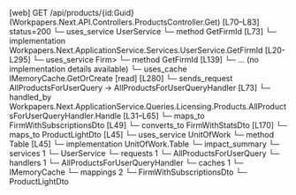 [web] GET /api/products/{id:Guid}  (Workpapers.Next.API.Controllers.ProductsController.Get)  [L70–L83] status=200
  └─ uses_service UserService
    └─ method GetFirmId [L73]
      └─ implementation Workpapers.Next.ApplicationService.Services.UserService.GetFirmId [L20-L295]
        └─ uses_service Firm>
          └─ method GetFirmId [L139]
            └─ ... (no implementation details available)
        └─ uses_cache IMemoryCache.GetOrCreate [read] [L280]
  └─ sends_request AllProductsForUserQuery -> AllProductsForUserQueryHandler [L73]
    └─ handled_by Workpapers.Next.ApplicationService.Queries.Licensing.Products.AllProductsForUserQueryHandler.Handle [L31–L65]
      └─ maps_to FirmWithSubscriptionsDto [L49]
        └─ converts_to FirmWithStatsDto [L170]
      └─ maps_to ProductLightDto [L45]
      └─ uses_service UnitOfWork
        └─ method Table [L45]
          └─ implementation UnitOfWork.Table
  └─ impact_summary
    └─ services 1
      └─ UserService
    └─ requests 1
      └─ AllProductsForUserQuery
    └─ handlers 1
      └─ AllProductsForUserQueryHandler
    └─ caches 1
      └─ IMemoryCache
    └─ mappings 2
      └─ FirmWithSubscriptionsDto
      └─ ProductLightDto

